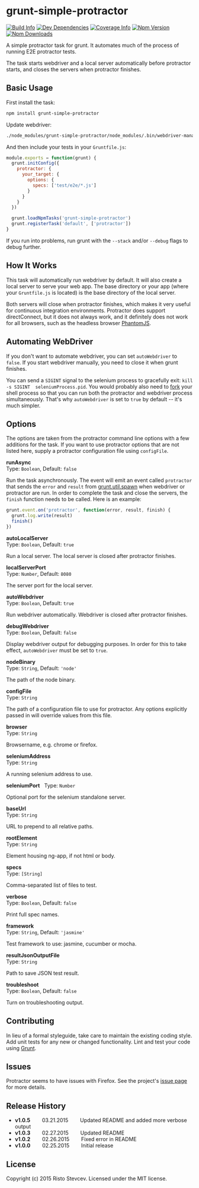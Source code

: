 # grunt-simple-protractor

[![Build Info][wercker-image]][wercker-url]
[![Dev Dependencies][devDependency-image]][devDependency-url]
[![Coverage Info][coverage-image]][coverage-url]
[![Npm Version][npm-image]][npm-url]
[![Npm Downloads][downloads-image]][npm-url]

A simple protractor task for grunt. It automates much of the process of running E2E protractor 
tests. 

The task starts webdriver and a local server automatically before protractor starts, and closes the 
servers when protractor finishes.



## Basic Usage

First install the task:

```bash
npm install grunt-simple-protractor
```

Update webdriver:

```bash
./node_modules/grunt-simple-protractor/node_modules/.bin/webdriver-manager update --standalone
```

And then include your tests in your `Gruntfile.js`:

```js
module.exports = function(grunt) {
  grunt.initConfig({
    protractor: {
      your_target: {
        options: {
          specs: ['test/e2e/*.js']
        }
      }
    }
  })

  grunt.loadNpmTasks('grunt-simple-protractor')
  grunt.registerTask('default', ['protractor'])
}
```

If you run into problems, run grunt with the `--stack` and/or `--debug` flags to debug further.



## How It Works

This task will automatically run webdriver by default. It will also create a local server to serve 
your web app. The base directory or your app (where your `Gruntfile.js` is located) is the base 
directory of the local server.  

Both servers will close when protractor finishes, which makes it very useful for continuous 
integration environments. Protractor does support directConnect, but it does not always work, and it
definitely does not work for all browsers, such as the headless browser [PhantomJS](http://phantomjs.org/).



## Automating WebDriver

If you don't want to automate webdriver, you can set `autoWebdriver` to `false`. If you start 
webdriver manually, you need to close it when grunt finishes.

You can send a `SIGINT` signal to the selenium process to gracefully exit: `kill -s SIGINT 
seleniumProcess.pid`. You would probably also need to [fork](http://linux.die.net/man/2/fork) your shell process 
so that you can run both the protractor and webdriver process simultaneously. That's why `autoWebdriver` is set 
to `true` by default -- it's much simpler.



## Options

The options are taken from the protractor command line options with a few additions for the task. If you want to 
use protractor options that are not listed here, supply a protractor configuration file using `configFile`.


**runAsync**  
Type: `Boolean`, Default: `false`

Run the task asynchronously. The event will emit an event called `protractor` that sends the 
`error` and `result` from [grunt.util.spawn][grunt-util-spawn] when webdriver or protractor are run.
In order to complete the task and close the servers, the `finish` function needs to be called. Here 
is an example:

```js
grunt.event.on('protractor', function(error, result, finish) {
  grunt.log.write(result)
  finish()
})
```

**autoLocalServer**  
Type: `Boolean`, Default: `true`

Run a local server. The local server is closed after protractor finishes.


**localServerPort**  
Type: `Number`, Default: `8080`

The server port for the local server.


**autoWebdriver**  
Type: `Boolean`, Default: `true`

Run webdriver automatically. Webdriver is closed after protractor finishes.


**debugWebdriver**  
Type: `Boolean`, Default: `false`

Display webdriver output for debugging purposes. In order for this to take effect, `autoWebdriver` 
must be set to `true`.


**nodeBinary**  
Type: `String`, Default: `'node'`

The path of the node binary.


**configFile**  
Type: `String` 

The path of a configuration file to use for protractor. Any options explicitly passed in will 
override values from this file.


**browser**  
Type: `String` 

Browsername, e.g. chrome or firefox.


**seleniumAddress**  
Type: `String` 

A running selenium address to use.


**seleniumPort**  
Type: `Number` 

Optional port for the selenium standalone server.


**baseUrl**  
Type: `String`

URL to prepend to all relative paths.


**rootElement**  
Type: `String`

Element housing ng-app, if not html or body.


**specs**  
Type: `[String]`

Comma-separated list of files to test.


**verbose**  
Type: `Boolean`, Default: `false`

Print full spec names.


**framework**  
Type: `String`, Default: `'jasmine'`

Test framework to use: jasmine, cucumber or mocha.


**resultJsonOutputFile**  
Type: `String`

Path to save JSON test result.


**troubleshoot**  
Type: `Boolean`, Default: `false`

Turn on troubleshooting output.


## Contributing

In lieu of a formal styleguide, take care to maintain the existing coding style. Add unit tests for any new or changed functionality. Lint and test your code using [Grunt](http://gruntjs.com/).


## Issues

Protractor seems to have issues with Firefox. See the project's [issue page](https://github.com/Risto-Stevcev/grunt-simple-protractor/issues) for more details.



## Release History

* **v1.0.5**   03.21.2015   Updated README and added more verbose output
* **v1.0.3**   02.27.2015   Updated README
* **v1.0.2**   02.26.2015   Fixed error in README
* **v1.0.0**   02.25.2015   Initial release


## License

Copyright (c) 2015 Risto Stevcev. Licensed under the MIT license.



[wercker-image]: https://img.shields.io/wercker/ci/54ec5ff0d9b146366325ad81.svg?style=flat
[wercker-url]: https://app.wercker.com/#applications/54ec5ff0d9b146366325ad81

[coverage-image]: https://img.shields.io/codeclimate/github/Risto-Stevcev/grunt-simple-protractor.svg?style=flat
[coverage-url]: https://codeclimate.com/github/Risto-Stevcev/grunt-simple-protractor

[devDependency-image]: https://david-dm.org/Risto-Stevcev/grunt-simple-protractor/dev-status.svg
[devDependency-url]: https://david-dm.org/Risto-Stevcev/grunt-simple-protractor#info=devDependencies

[npm-image]: https://img.shields.io/npm/v/grunt-simple-protractor.svg?style=flat
[downloads-image]: https://img.shields.io/npm/dm/grunt-simple-protractor.svg?style=flat
[npm-url]: https://npmjs.org/package/grunt-simple-protractor

[grunt-util-spawn]: http://gruntjs.com/api/grunt.util#grunt.util.spawn

